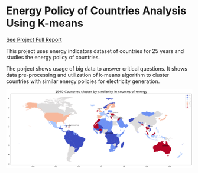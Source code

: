 # Energy Policy of Countries Analysis Using K-means

[See Project Full Report](https://github.com/haile-leul/Energy_policy_of_countries_analysis/blob/main/Report_Mining_of_Large_Dataset.pdf)

This project uses energy indicators dataset of countries for 25 years and studies the energy policy of countries.

The porject shows usage of big data to answer critical questions. It shows data pre-processing and utilization of k-means algorithm to cluster countries with similar energy policies for electricity generation.

![energy_policy_of_countries](https://github.com/haile-leul/Energy_policy_of_countries_analysis/blob/main/worldmap_view.gif)
